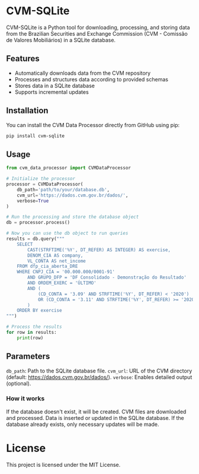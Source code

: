 # CVM-SQLite

CVM-SQLite is a Python tool for downloading, processing, and storing data from the Brazilian Securities and Exchange Commission (CVM - Comissão de Valores Mobiliários) in a SQLite database.

## Features

- Automatically downloads data from the CVM repository
- Processes and structures data according to provided schemas
- Stores data in a SQLite database
- Supports incremental updates

## Installation

You can install the CVM Data Processor directly from GitHub using pip:

```bash
pip install cvm-sqlite
```

## Usage

```python
from cvm_data_processor import CVMDataProcessor

# Initialize the processor
processor = CVMDataProcessor(
    db_path='path/to/your/database.db',
    cvm_url='https://dados.cvm.gov.br/dados/',
    verbose=True
)

# Run the processing and store the database object
db = processor.process()

# Now you can use the db object to run queries
results = db.query("""
    SELECT
        CAST(STRFTIME('%Y', DT_REFER) AS INTEGER) AS exercise,
        DENOM_CIA AS company,
        VL_CONTA AS net_income
    FROM dfp_cia_aberta_DRE
    WHERE CNPJ_CIA = '00.000.000/0001-91'
        AND GRUPO_DFP = 'DF Consolidado - Demonstração do Resultado'
        AND ORDEM_EXERC = 'ÚLTIMO'
        AND (
            (CD_CONTA = '3.09' AND STRFTIME('%Y', DT_REFER) < '2020')
            OR (CD_CONTA = '3.11' AND STRFTIME('%Y', DT_REFER) >= '2020')
        )
    ORDER BY exercise
""")

# Process the results
for row in results:
    print(row)
```

## Parameters

`db_path`: Path to the SQLite database file.
`cvm_url`: URL of the CVM directory (default: https://dados.cvm.gov.br/dados/).
`verbose`: Enables detailed output (optional).

### How it works

If the database doesn't exist, it will be created.
CVM files are downloaded and processed.
Data is inserted or updated in the SQLite database.
If the database already exists, only necessary updates will be made.

# License

This project is licensed under the MIT License.